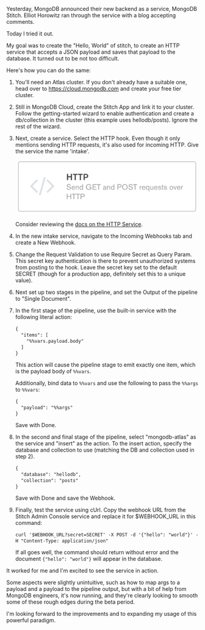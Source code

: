 Yesterday, MongoDB announced their new backend as a service, MongoDB Stitch. Elliot Horowitz ran through the service with a blog accepting comments.

Today I tried it out.

My goal was to create the "Hello, World" of stitch, to create an HTTP service that accepts a JSON payload and saves that payload to the database. It turned out to be not too difficult.

Here's how you can do the same:

1. You'll need an Atlas cluster. If you don't already have a suitable one, head over to https://cloud.mongodb.com and create your free tier cluster.

2. Still in MongoDB Cloud, create the Stitch App and link it to your cluster. Follow the getting-started wizard to enable authentication and create a db/collection in the cluster (this example uses hellodb/posts). Ignore the rest of the wizard.

3. Next, create a service. Select the HTTP hook. Even though it only mentions sending HTTP requests, it's also used for incoming HTTP. Give the service the name 'intake'.

   ![HTTP hook button](../create-http.png "Create HTTP Service")

   Consider reviewing the [docs on the HTTP Service](https://docs.mongodb.com/stitch/services/http/).

4. In the new intake service, navigate to the Incoming Webhooks tab and create a New Webhook.

5. Change the Request Validation to use Require Secret as Query Param. This secret key authentication is there to prevent unauthorized systems from posting to the hook. Leave the secret key set to the default SECRET (though for a production app, definitely set this to a unique value).

6. Next set up two stages in the pipeline, and set the Output of the pipeline to "Single Document".

7. In the first stage of the pipeline, use the built-in service with the following literal action:

   ```
   {
     "items": [
       "%%vars.payload.body"
     ]
   }
   ```

   This action will cause the pipeline stage to emit exactly one item, which is the payload body of
   ``%%vars``.

   Additionally, bind data to ``%%vars`` and use the following to pass the ``%%args`` to ``%%vars``:

   ```
   {
     "payload": "%%args"
   }
   ```

   Save with Done.

8. In the second and final stage of the pipeline, select "mongodb-atlas" as the service and "insert" as the action. To the insert action, specify the database and collection to use (matching the DB and collection used in step 2).

   ```
   {
     "database": "hellodb",
     "collection": "posts"
   }
   ```

   Save with Done and save the Webhook.

9. Finally, test the service using cUrl. Copy the webhook URL from the Stitch Admin Console service and replace it for $WEBHOOK_URL in this command:

   ```
   curl '$WEBHOOK_URL?secret=SECRET' -X POST -d '{"hello": "world"}' -H "Content-Type: application/json"
   ```

   If all goes well, the command should return without error and the document `{"hello": "world"}` will appear in the database.


It worked for me and I'm excited to see the service in action.

Some aspects were slightly unintuitive, such as how to map args to a payload and a payload to the pipeline output, but with a bit of help from MongoDB engineers, it's now running, and they're clearly looking to smooth some of these rough edges during the beta period.

I'm looking forward to the improvements and to expanding my usage of this powerful paradigm.
